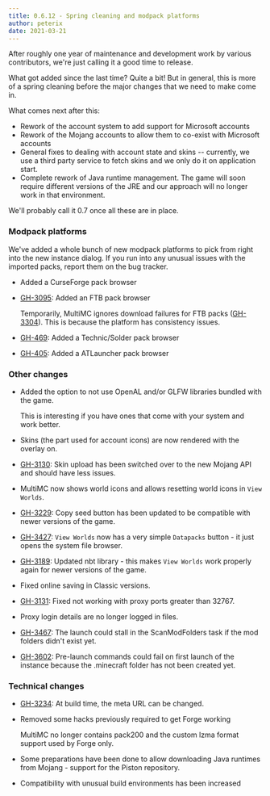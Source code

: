 ```yaml
---
title: 0.6.12 - Spring cleaning and modpack platforms
author: peterix
date: 2021-03-21
---
```


After roughly one year of maintenance and development work by various contributors, we're just calling it a good time to release.

What got added since the last time? Quite a bit! But in general, this is more of a spring cleaning before the major changes that we need to make come in.

What comes next after this:

- Rework of the account system to add support for Microsoft accounts
- Rework of the Mojang accounts to allow them to co-exist with Microsoft accounts
- General fixes to dealing with account state and skins -- currently, we use a third party service to fetch skins and we only do it on application start.
- Complete rework of Java runtime management. The game will soon require different versions of the JRE and our approach will no longer work in that environment.

We'll probably call it 0.7 once all these are in place.

### Modpack platforms

We've added a whole bunch of new modpack platforms to pick from right into the new instance dialog. If you run into any unusual issues with the imported packs, report them on the bug tracker.

- Added a CurseForge pack browser

- [GH-3095](https://github.com/MultiMC/Launcher/issues/3095): Added an FTB pack browser

    Temporarily, MultiMC ignores download failures for FTB packs ([GH-3304](https://github.com/MultiMC/Launcher/issues/3304)). This is because the platform has consistency issues.

- [GH-469](https://github.com/MultiMC/Launcher/issues/469): Added a Technic/Solder pack browser

- [GH-405](https://github.com/MultiMC/Launcher/issues/405): Added a ATLauncher pack browser

### Other changes

- Added the option to not use OpenAL and/or GLFW libraries bundled with the game.

    This is interesting if you have ones that come with your system and work better.

- Skins (the part used for account icons) are now rendered with the overlay on.

- [GH-3130](https://github.com/MultiMC/Launcher/issues/3130): Skin upload has been switched over to the new Mojang API and should have less issues.

- MultiMC now shows world icons and allows resetting world icons in `View Worlds`.

- [GH-3229](https://github.com/MultiMC/Launcher/issues/3229): Copy seed button has been updated to be compatible with newer versions of the game.

- [GH-3427](https://github.com/MultiMC/Launcher/issues/3427): `View Worlds` now has a very simple `Datapacks` button - it just opens the system file browser.

- [GH-3189](https://github.com/MultiMC/Launcher/issues/3189): Updated nbt library - this makes `View Worlds` work properly again for newer versions of the game.

- Fixed online saving in Classic versions.

- [GH-3131](https://github.com/MultiMC/Launcher/issues/3131): Fixed not working with proxy ports greater than 32767.

- Proxy login details are no longer logged in files.

- [GH-3467](https://github.com/MultiMC/Launcher/issues/3467): The launch could stall in the ScanModFolders task if the mod folders didn't exist yet.

- [GH-3602](https://github.com/MultiMC/Launcher/issues/3602): Pre-launch commands could fail on first launch of the instance because the .minecraft folder has not been created yet.

### Technical changes

- [GH-3234](https://github.com/MultiMC/Launcher/issues/3234): At build time, the meta URL can be changed.

- Removed some hacks previously required to get Forge working

    MultiMC no longer contains pack200 and the custom lzma format support used by Forge only.

- Some preparations have been done to allow downloading Java runtimes from Mojang - support for the Piston repository.

- Compatibility with unusual build environments has been increased
